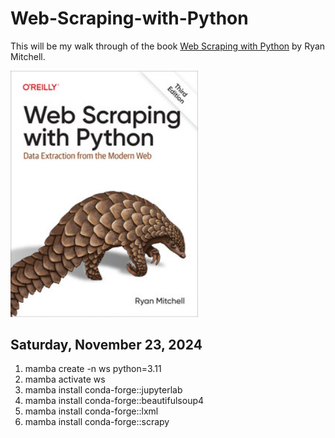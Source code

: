 # Web-Scraping-with-Python

This will be my walk through of the book [Web Scraping with Python](https://github.com/REMitchell/python-scraping) by Ryan Mitchell.

<img src="images/WebScrapingWithPython.jpeg" alt="Web Scraping with Python" width="300">

## Saturday, November 23, 2024

 1) mamba create -n ws python=3.11
 2) mamba activate ws
 3) mamba install conda-forge::jupyterlab
 4) mamba install conda-forge::beautifulsoup4
 5) mamba install conda-forge::lxml
 6) mamba install conda-forge::scrapy

 
